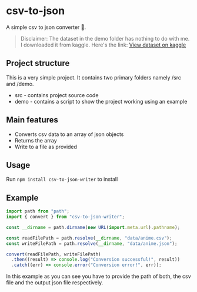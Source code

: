 # csv-to-json

A simple csv to json converter 🤗.

> Disclaimer: The dataset in the demo folder has nothing to do with me. I downloaded it from kaggle.
> Here's the link: [View dataset on kaggle](https://www.kaggle.com/datasets/CooperUnion/anime-recommendations-database)

## Project structure

This is a very simple project. It contains two primary folders namely /src and /demo.

- src - contains project source code
- demo - contains a script to show the project working using an example

## Main features

- Converts csv data to an array of json objects
- Returns the array
- Write to a file as provided

## Usage

Run `npm install csv-to-json-writer` to install

## Example

```js
import path from "path";
import { convert } from "csv-to-json-writer";

const __dirname = path.dirname(new URL(import.meta.url).pathname);

const readFilePath = path.resolve(__dirname, "data/anime.csv");
const writeFilePath = path.resolve(__dirname, "data/anime.json");

convert(readFilePath, writeFilePath)
  .then((result) => console.log("Conversion successful!", result))
  .catch((err) => console.error("Conversion error!", err));
```

In this example as you can see you have to provide the path of both, the csv file and the output json file respectively.
